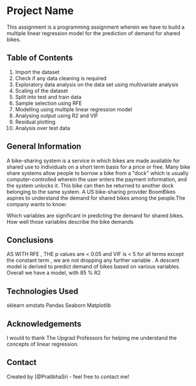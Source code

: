 # Project Name
This assignment is a programming assignment wherein we have to build a multiple linear regression model for the prediction of demand for shared bikes.


## Table of Contents
1. Import the dataset
2. Check if any data cleaning is required
3. Exploratory data analysis on the data set using multivariate analysis
4. Scaling of the dataset
5. Split into test and train data
6. Sample selection using RFE
7. Modelling using multiple linear regression model
8. Analysing output  using R2 and VIF
9. Residual plotting 
10. Analysis over test data

<!-- You can include any other section that is pertinent to your problem -->

## General Information
A bike-sharing system is a service in which bikes are made available for shared use to individuals on a short term basis for a price or free. Many bike share systems allow people to borrow a bike from a "dock" which is usually computer-controlled wherein the user enters the payment information, and the system unlocks it. This bike can then be returned to another dock belonging to the same system.
A US bike-sharing provider BoomBikes aspires to understand the demand for shared bikes among the people.The company wants to know:

Which variables are significant in predicting the demand for shared bikes.
How well those variables describe the bike demands

## Conclusions
AS WITH RFE , THE p values are < 0.05 and VIF is < 5 for all terms except the constant term , we are not dropping any further variable  . A descent model is derived to 
predict demand of bikes based on various variables.
Overall we have a  model, with 85 % R2





## Technologies Used
sklearn 
smstats 
Pandas
Seaborn
Matplotlib

## Acknowledgements
I would to thank The Upgrad Professors for helping me understand the concepts of linear regression.


## Contact
Created by [@PratibhaSri - feel free to contact me!


